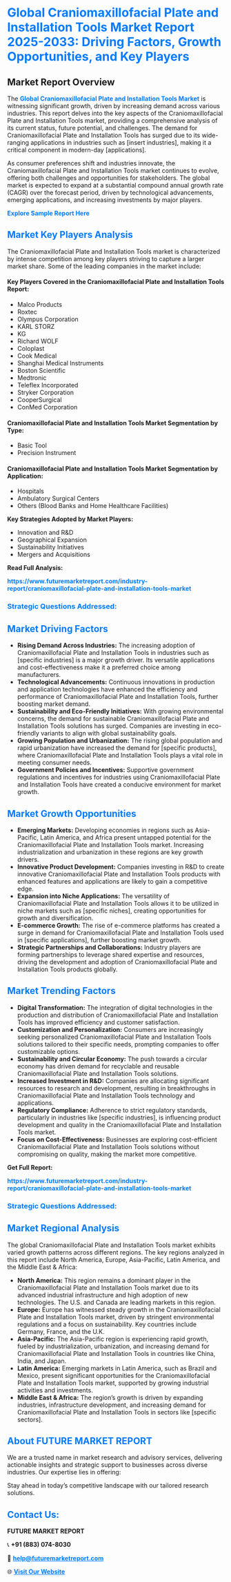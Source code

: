 <h1 style="color: #007BFF;">Global Craniomaxillofacial Plate and Installation Tools Market Report 2025-2033: Driving Factors, Growth Opportunities, and Key Players</h1>

<section id="overview">
<h2>Market Report Overview</h2>
<p>The <a href="https://www.futuremarketreport.com/industry-report/craniomaxillofacial-plate-and-installation-tools-market" style="color: #007BFF; text-decoration: none;"><strong>Global Craniomaxillofacial Plate and Installation Tools Market</strong></a> is witnessing significant growth, driven by increasing demand across various industries. This report delves into the key aspects of the Craniomaxillofacial Plate and Installation Tools market, providing a comprehensive analysis of its current status, future potential, and challenges. The demand for Craniomaxillofacial Plate and Installation Tools has surged due to its wide-ranging applications in industries such as [insert industries], making it a critical component in modern-day [applications].</p>
<p>As consumer preferences shift and industries innovate, the Craniomaxillofacial Plate and Installation Tools market continues to evolve, offering both challenges and opportunities for stakeholders. The global market is expected to expand at a substantial compound annual growth rate (CAGR) over the forecast period, driven by technological advancements, emerging applications, and increasing investments by major players.</p>
</section>

<section id="overview">
<p><a href="https://www.futuremarketreport.com/request-sample/reportId=104382" style="color: #007BFF; text-decoration: none;"><strong>Explore Sample Report Here</strong></a></p>
</section>

<section id="key-players">
<h2 style="color: #007BFF;">Market Key Players Analysis</h2>
<p>The Craniomaxillofacial Plate and Installation Tools market is characterized by intense competition among key players striving to capture a larger market share. Some of the leading companies in the market include:</p>
<h4>Key Players Covered in the Craniomaxillofacial Plate and Installation Tools Report:</h4>
<ul><li>Malco Products</li><li>Roxtec</li><li>Olympus Corporation</li><li>KARL STORZ</li><li>KG</li><li>Richard WOLF</li><li>Coloplast</li><li>Cook Medical</li><li>Shanghai Medical Instruments</li><li>Boston Scientific</li><li>Medtronic</li><li>Teleflex Incorporated</li><li>Stryker Corporation</li><li>CooperSurgical</li><li>ConMed Corporation</li></ul>
<h4>Craniomaxillofacial Plate and Installation Tools Market Segmentation by Type:</h4>
<ul><li>Basic Tool</li><li>Precision Instrument</li></ul>

<h4>Craniomaxillofacial Plate and Installation Tools Market Segmentation by Application:</h4>
<ul><li>Hospitals</li><li>Ambulatory Surgical Centers</li><li>Others (Blood Banks and Home Healthcare Facilities)</li></ul>
<p><strong>Key Strategies Adopted by Market Players:</strong></p>
<ul>
<li>Innovation and R&D</li>
<li>Geographical Expansion</li>
<li>Sustainability Initiatives</li>
<li>Mergers and Acquisitions</li>
</ul>
</section>

<section>
<p><strong>Read Full Analysis: </strong></p><a href="https://www.futuremarketreport.com/industry-report/craniomaxillofacial-plate-and-installation-tools-market" style="color: #007BFF; text-decoration: none;"><strong>https://www.futuremarketreport.com/industry-report/craniomaxillofacial-plate-and-installation-tools-market</strong></a>
<h3 style="color: #007BFF;">Strategic Questions Addressed:</h3>
</section>

<section id="driving-factors">
<h2 style="color: #007BFF;">Market Driving Factors</h2>
<ul>
<li><strong>Rising Demand Across Industries:</strong> The increasing adoption of Craniomaxillofacial Plate and Installation Tools in industries such as [specific industries] is a major growth driver. Its versatile applications and cost-effectiveness make it a preferred choice among manufacturers.</li>
<li><strong>Technological Advancements:</strong> Continuous innovations in production and application technologies have enhanced the efficiency and performance of Craniomaxillofacial Plate and Installation Tools, further boosting market demand.</li>
<li><strong>Sustainability and Eco-Friendly Initiatives:</strong> With growing environmental concerns, the demand for sustainable Craniomaxillofacial Plate and Installation Tools solutions has surged. Companies are investing in eco-friendly variants to align with global sustainability goals.</li>
<li><strong>Growing Population and Urbanization:</strong> The rising global population and rapid urbanization have increased the demand for [specific products], where Craniomaxillofacial Plate and Installation Tools plays a vital role in meeting consumer needs.</li>
<li><strong>Government Policies and Incentives:</strong> Supportive government regulations and incentives for industries using Craniomaxillofacial Plate and Installation Tools have created a conducive environment for market growth.</li>
</ul>
</section>

<section id="growth-opportunities">
<h2 style="color: #007BFF;">Market Growth Opportunities</h2>
<ul>
<li><strong>Emerging Markets:</strong> Developing economies in regions such as Asia-Pacific, Latin America, and Africa present untapped potential for the Craniomaxillofacial Plate and Installation Tools market. Increasing industrialization and urbanization in these regions are key growth drivers.</li>
<li><strong>Innovative Product Development:</strong> Companies investing in R&D to create innovative Craniomaxillofacial Plate and Installation Tools products with enhanced features and applications are likely to gain a competitive edge.</li>
<li><strong>Expansion into Niche Applications:</strong> The versatility of Craniomaxillofacial Plate and Installation Tools allows it to be utilized in niche markets such as [specific niches], creating opportunities for growth and diversification.</li>
<li><strong>E-commerce Growth:</strong> The rise of e-commerce platforms has created a surge in demand for Craniomaxillofacial Plate and Installation Tools used in [specific applications], further boosting market growth.</li>
<li><strong>Strategic Partnerships and Collaborations:</strong> Industry players are forming partnerships to leverage shared expertise and resources, driving the development and adoption of Craniomaxillofacial Plate and Installation Tools products globally.</li>
</ul>
</section>

<section id="trending-factors">
<h2 style="color: #007BFF;">Market Trending Factors</h2>
<ul>
<li><strong>Digital Transformation:</strong> The integration of digital technologies in the production and distribution of Craniomaxillofacial Plate and Installation Tools has improved efficiency and customer satisfaction.</li>
<li><strong>Customization and Personalization:</strong> Consumers are increasingly seeking personalized Craniomaxillofacial Plate and Installation Tools solutions tailored to their specific needs, prompting companies to offer customizable options.</li>
<li><strong>Sustainability and Circular Economy:</strong> The push towards a circular economy has driven demand for recyclable and reusable Craniomaxillofacial Plate and Installation Tools solutions.</li>
<li><strong>Increased Investment in R&D:</strong> Companies are allocating significant resources to research and development, resulting in breakthroughs in Craniomaxillofacial Plate and Installation Tools technology and applications.</li>
<li><strong>Regulatory Compliance:</strong> Adherence to strict regulatory standards, particularly in industries like [specific industries], is influencing product development and quality in the Craniomaxillofacial Plate and Installation Tools market.</li>
<li><strong>Focus on Cost-Effectiveness:</strong> Businesses are exploring cost-efficient Craniomaxillofacial Plate and Installation Tools solutions without compromising on quality, making the market more competitive.</li>
</ul>
</section>

<section>
<p><strong>Get Full Report: </strong></p><a href="https://www.futuremarketreport.com/industry-report/craniomaxillofacial-plate-and-installation-tools-market" style="color: #007BFF; text-decoration: none;"><strong>https://www.futuremarketreport.com/industry-report/craniomaxillofacial-plate-and-installation-tools-market</strong></a>
<h3 style="color: #007BFF;">Strategic Questions Addressed:</h3>
</section>


<section id="regional-analysis">
<h2 style="color: #007BFF;">Market Regional Analysis</h2>
<p>The global Craniomaxillofacial Plate and Installation Tools market exhibits varied growth patterns across different regions. The key regions analyzed in this report include North America, Europe, Asia-Pacific, Latin America, and the Middle East & Africa:</p>
<ul>
<li><strong>North America:</strong> This region remains a dominant player in the Craniomaxillofacial Plate and Installation Tools market due to its advanced industrial infrastructure and high adoption of new technologies. The U.S. and Canada are leading markets in this region.</li>
<li><strong>Europe:</strong> Europe has witnessed steady growth in the Craniomaxillofacial Plate and Installation Tools market, driven by stringent environmental regulations and a focus on sustainability. Key countries include Germany, France, and the U.K.</li>
<li><strong>Asia-Pacific:</strong> The Asia-Pacific region is experiencing rapid growth, fueled by industrialization, urbanization, and increasing demand for Craniomaxillofacial Plate and Installation Tools in countries like China, India, and Japan.</li>
<li><strong>Latin America:</strong> Emerging markets in Latin America, such as Brazil and Mexico, present significant opportunities for the Craniomaxillofacial Plate and Installation Tools market, supported by growing industrial activities and investments.</li>
<li><strong>Middle East & Africa:</strong> The region’s growth is driven by expanding industries, infrastructure development, and increasing demand for Craniomaxillofacial Plate and Installation Tools in sectors like [specific sectors].</li>
</ul>
</section>

<footer>
<h2 style="color: #007BFF;">About FUTURE MARKET REPORT</h2>
<p>We are a trusted name in market research and advisory services, delivering actionable insights and strategic support to businesses across diverse industries. Our expertise lies in offering:</p>

<p>Stay ahead in today’s competitive landscape with our tailored research solutions.</p>

<h2 style="color: #007BFF;">Contact Us:</h2>
<p><strong>FUTURE MARKET REPORT</strong></p>
<p>📞 <strong>+91 (883) 074-8030</strong></p>
<p>📧 <strong><a href="mailto:help@futuremarketreport.com" style="color: #007BFF;">help@futuremarketreport.com</a></strong></p>
<p>🌐 <strong><a href="https://www.futuremarketreport.com/" style="color: #007BFF;">Visit Our Website</a></strong></p>
</footer>